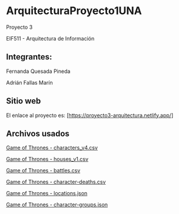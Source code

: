 # ArquitecturaProyecto1UNA

Proyecto 3

EIF511 - Arquitectura de Información

## Integrantes:

Fernanda Quesada Pineda

Adrián Fallas Marín

## Sitio web

El enlace al proyecto es: [https://proyecto3-arquitectura.netlify.app/]

## Archivos usados

[Game of Thrones - characters_v4.csv](https://www.kaggle.com/datasets/rezaghari/game-of-thrones?select=characters_v4.csv)

[Game of Thrones - houses_v1.csv](https://www.kaggle.com/datasets/rezaghari/game-of-thrones?select=houses_v1.csv)

[Game of Thrones - battles.csv](https://www.kaggle.com/datasets/mylesoneill/game-of-thrones?select=battles.csv)

[Game of Thrones - character-deaths.csv](https://www.kaggle.com/datasets/mylesoneill/game-of-thrones?select=character-deaths.csv)

[Game of Thrones - locations.json](https://www.kaggle.com/datasets/mathurinache/game-of-thrones-data?select=locations.json)

[Game of Thrones - character-groups.json](https://www.kaggle.com/datasets/mathurinache/game-of-thrones-data?select=characters-groups.json)
